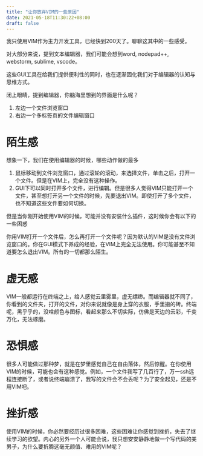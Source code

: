 ```yaml
---
title: "让你放弃VIM的一些原因"
date: 2021-05-18T11:30:22+08:00
draft: false
---
```


我只使用VIM作为主力开发工具，已经快到200天了。聊聊这其中的一些感受。

对大部分来说，提到文本编辑器，我们可能会想到word, nodepad++, webstorm, sublime, vscode。

这些GUI工具在给我们提供便利性的同时，也在逐渐固化我们对于编辑器的认知与思维方式。

闭上眼睛，提到编辑器，你脑海里想到的界面是什么呢？

1. 左边一个文件浏览窗口
2. 右边一个多标签页的文件编辑窗口

# 陌生感

想象一下，我们在使用编辑器的时候，哪些动作做的最多

1. 鼠标移动到文件浏览窗口，通过滚轮的滚动，来选择文件，单击之后，打开一个文件。但是在VIM上，完全没有这种操作。
2. GUI下可以同时打开多个文件，进行编辑。但是很多人觉得VIM只能打开一个文件，甚至想打开另一个文件的时候，先要退出VIM。即使打开了多个文件，也不知道这些文件要如何切换。

但是当你刚开始使用VIM的时候，可能并没有安装什么插件，这时候你会有以下的一些困惑

你用VIM打开一个文件后，怎么再打开一个文件呢？因为默认的VIM是没有文件浏览窗口的。你在GUI模式下养成的经验，在VIM上完全无法使用。你可能甚至不知道要怎么退出VIM。所有的一切都那么陌生。

# 虚无感

VIM一般都运行在终端之上，给人感觉云里雾里，虚无缥缈。而编辑器就不同了，你看到的文件夹，打开的文件，对你来说就像是身上穿的衣服，手里搬的砖。终端呢，黑乎乎的，没啥颜色与图标，看起来那么不切实际，仿佛是天边的云彩，千变万化，无法琢磨。

# 恐惧感

很多人可能做过那种梦，就是在梦里感觉自己在自由落体，然后惊醒。在你使用VIM的时候，可能也会有这种感觉。例如，一个文件我写了几百行了，万一ssh远程连接断了，或者说终端崩溃了，我写的文件会不会丢呢？为了安全起见，还是不用VIM吧。

# 挫折感

使用VIM的时候，你必然要经历过很多困难，这些困难让你感觉到挫折，失去了继续学习的欲望。内心的另外一个人可能会说，我只想安安静静地做一个写代码的美男子，为什么要折腾这毫无颜值、难用的VIM呢？

